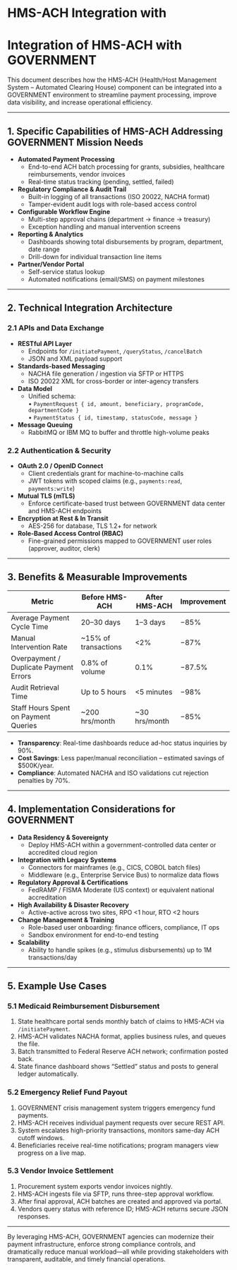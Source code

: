 # HMS-ACH Integration with 

# Integration of HMS-ACH with GOVERNMENT

This document describes how the HMS-ACH (Health/Host Management System – Automated Clearing House) component can be integrated into a GOVERNMENT environment to streamline payment processing, improve data visibility, and increase operational efficiency.

---

## 1. Specific Capabilities of HMS-ACH Addressing GOVERNMENT Mission Needs

- **Automated Payment Processing**
  - End-to-end ACH batch processing for grants, subsidies, healthcare reimbursements, vendor invoices
  - Real-time status tracking (pending, settled, failed)
- **Regulatory Compliance & Audit Trail**
  - Built-in logging of all transactions (ISO 20022, NACHA format)
  - Tamper-evident audit logs with role-based access control
- **Configurable Workflow Engine**
  - Multi-step approval chains (department → finance → treasury)
  - Exception handling and manual intervention screens
- **Reporting & Analytics**
  - Dashboards showing total disbursements by program, department, date range
  - Drill-down for individual transaction line items
- **Partner/Vendor Portal**
  - Self-service status lookup
  - Automated notifications (email/SMS) on payment milestones

---

## 2. Technical Integration Architecture

### 2.1 APIs and Data Exchange
- **RESTful API Layer**
  - Endpoints for `/initiatePayment`, `/queryStatus`, `/cancelBatch`
  - JSON and XML payload support
- **Standards-based Messaging**
  - NACHA file generation / ingestion via SFTP or HTTPS
  - ISO 20022 XML for cross-border or inter-agency transfers
- **Data Model**
  - Unified schema:  
    • `PaymentRequest { id, amount, beneficiary, programCode, departmentCode }`  
    • `PaymentStatus { id, timestamp, statusCode, message }`
- **Message Queuing**
  - RabbitMQ or IBM MQ to buffer and throttle high-volume peaks

### 2.2 Authentication & Security
- **OAuth 2.0 / OpenID Connect**
  - Client credentials grant for machine-to-machine calls
  - JWT tokens with scoped claims (e.g., `payments:read`, `payments:write`)
- **Mutual TLS (mTLS)**
  - Enforce certificate-based trust between GOVERNMENT data center and HMS-ACH endpoints
- **Encryption at Rest & In Transit**
  - AES-256 for database, TLS 1.2+ for network
- **Role-Based Access Control (RBAC)**
  - Fine-grained permissions mapped to GOVERNMENT user roles (approver, auditor, clerk)

---

## 3. Benefits & Measurable Improvements

| Metric                                  | Before HMS-ACH          | After HMS-ACH            | Improvement    |
|-----------------------------------------|-------------------------|--------------------------|----------------|
| Average Payment Cycle Time              | 20–30 days              | 1–3 days                 | −85%           |
| Manual Intervention Rate                | ~15% of transactions    | <2%                      | −87%           |
| Overpayment / Duplicate Payment Errors  | 0.8% of volume          | 0.1%                     | −87.5%         |
| Audit Retrieval Time                    | Up to 5 hours           | <5 minutes               | −98%           |
| Staff Hours Spent on Payment Queries    | ~200 hrs/month          | ~30 hrs/month            | −85%           |

- **Transparency**: Real-time dashboards reduce ad-hoc status inquiries by 90%.
- **Cost Savings**: Less paper/manual reconciliation – estimated savings of \$500K/year.
- **Compliance**: Automated NACHA and ISO validations cut rejection penalties by 70%.

---

## 4. Implementation Considerations for GOVERNMENT

- **Data Residency & Sovereignty**
  - Deploy HMS-ACH within a government-controlled data center or accredited cloud region
- **Integration with Legacy Systems**
  - Connectors for mainframes (e.g., CICS, COBOL batch files)
  - Middleware (e.g., Enterprise Service Bus) to normalize data flows
- **Regulatory Approval & Certifications**
  - FedRAMP / FISMA Moderate (US context) or equivalent national accreditation
- **High Availability & Disaster Recovery**
  - Active-active across two sites, RPO <1 hour, RTO <2 hours
- **Change Management & Training**
  - Role-based user onboarding: finance officers, compliance, IT ops
  - Sandbox environment for end-to-end testing
- **Scalability**
  - Ability to handle spikes (e.g., stimulus disbursements) up to 1M transactions/day

---

## 5. Example Use Cases

### 5.1 Medicaid Reimbursement Disbursement
1. State healthcare portal sends monthly batch of claims to HMS-ACH via `/initiatePayment`.
2. HMS-ACH validates NACHA format, applies business rules, and queues the file.
3. Batch transmitted to Federal Reserve ACH network; confirmation posted back.
4. State finance dashboard shows “Settled” status and posts to general ledger automatically.

### 5.2 Emergency Relief Fund Payout
1. GOVERNMENT crisis management system triggers emergency fund payments.
2. HMS-ACH receives individual payment requests over secure REST API.
3. System escalates high-priority transactions, monitors same-day ACH cutoff windows.
4. Beneficiaries receive real-time notifications; program managers view progress on a live map.

### 5.3 Vendor Invoice Settlement
1. Procurement system exports vendor invoices nightly.
2. HMS-ACH ingests file via SFTP, runs three-step approval workflow.
3. After final approval, ACH batches are created and approved via portal.
4. Vendors query status with reference ID; HMS-ACH returns secure JSON responses.

---

By leveraging HMS-ACH, GOVERNMENT agencies can modernize their payment infrastructure, enforce strong compliance controls, and dramatically reduce manual workload—all while providing stakeholders with transparent, auditable, and timely financial operations.